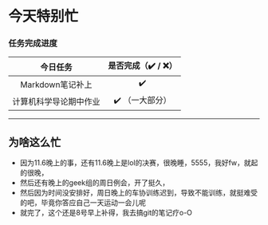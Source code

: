 # 今天特别忙

### 任务完成进度

|        今日任务        | 是否完成（✔️ / ❌） |
| :--------------------: | :---------------: |
|    Markdown笔记补上    |         ✔️         |
| 计算机科学导论期中作业 |  ✔️ （一大部分）   |

---



## 为啥这么忙

* 因为11.6晚上的事，还有11.6晚上是lol的决赛，很晚睡，5555，我好fw，就起的很晚，
* 然后还有晚上的geek组的周日例会，开了挺久，
* 然后因为时间没安排好，周日晚上的车协训练迟到，导致不能训练，就挺难受的吧，毕竟你答应自己一天运动一会儿呢
* 就完了，这个还是8号早上补得，我去搞git的笔记疗o-O



